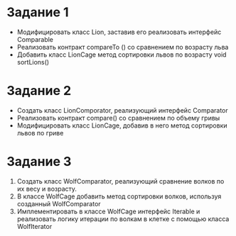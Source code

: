 # Задание 1
- Модифицировать класс Lion, заставив его реализовать интерфейс Comparable<Lion>
- Реализовать контракт compareTo () со сравнением по возрасту льва
- Добавить класс LionCage метод сортировки львов по возрасту
void sortLions()

# Задание 2
- Создать класс LionComporator, реализующий интерфейс Comparator<Lion>
- Реализовать контракт compare() со сравнением по объему гривы
- Модифицировать класс LionCage, добавив в него метод сортировки львов по гриве

# Задание 3

1. Создать класс WolfComparator, реализующий сравнение волков по их весу и возрасту.
2. В классе WolfCage добавить метод сортировки волков, используя созданный WolfComparator
3. Имплементировать в классе WolfCage интерфейс Iterable<Wolf> и реализовать логику итерации по волкам в клетке с помощью класса WolfIterator